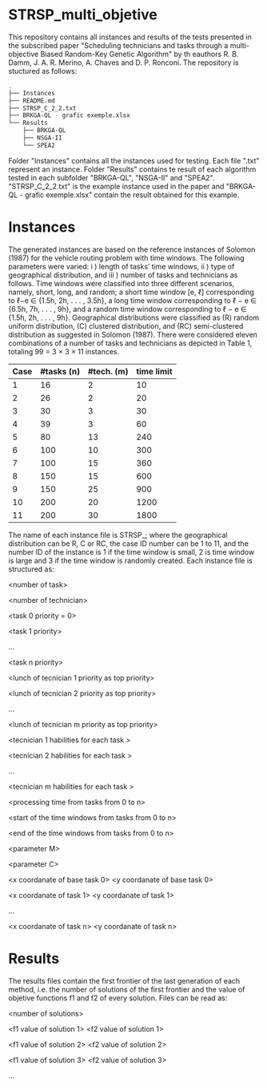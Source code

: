 # STRSP_multi_objetive

This repository contains all instances and results of the tests presented in the subscribed paper "Scheduling technicians and tasks through a multi-objective Biased Random-Key Genetic Algorithm" by th eauthors R. B. Damm,  J. A. R. Merino, A. Chaves and D. P. Ronconi. The repository is stuctured as follows:
```bash
.    
├── Instances    		
├── README.md	
├── STRSP_C_2_2.txt
├── BRKGA-QL - grafic exemple.xlsx	
└── Results    	
    ├── BRKGA-QL    		
    ├── NSGA-II	    	
    └── SPEA2	  
 ```

Folder "Instances" contains all the instances used for testing. Each file ".txt" represent an instance.  Folder "Results" contains te result of each algorithm tested in each subfolder "BRKGA-QL", "NSGA-II" and "SPEA2". "STRSP_C_2_2.txt" is the example instance used in the paper and "BRKGA-QL - grafic exemple.xlsx"	 contain the result obtained for this example.



# Instances 

The generated instances are based on the reference instances of Solomon (1987) for the vehicle routing problem with time windows. The following parameters were varied: i ) length of tasks’ time windows, ii ) type of geographical distribution, and iii ) number of tasks and technicians as follows. Time windows were classified into three different scenarios, namely, short, long, and random; a short time window [e, ℓ] corresponding to ℓ−e ∈ {1.5h, 2h, . . . , 3.5h}, a long time window corresponding to ℓ − e ∈ {6.5h, 7h, . . . , 9h}, and a random time window corresponding to ℓ − e ∈ \{1.5h, 2h, . . . , 9h\}. Geographical distributions were classified as (R) random uniform distribution, (C) clustered distribution, and (RC) semi-clustered distribution as suggested in Solomon (1987). There were considered eleven combinations of a number of tasks and technicians as depicted in Table 1, totaling 99 = 3 × 3 × 11 instances. 


  
  
Case | #tasks (n) | #tech. (m) | time limit  
--- | --- | ---| ---
 1  | 16  |  2 |   10  
 2  | 26  |  2 |   20  
 3  | 30  |  3 |   30  
 4  | 39  |  3 |   60 
 5  | 80  | 13 |  240  
 6  | 100 | 10 |  300  
 7  | 100 | 15 |  360  
 8  | 150 | 15 |  600  
 9  | 150 | 25 |  900  
 10 | 200 | 20 | 1200  
 11 | 200 | 30 | 1800  
 

 
 The name of each instance file is STRSP_<type of geographical distribution>_<case ID number>_<number Id of instance>; where the geographical distribution can be R, C or RC, the case ID number can be 1 to 11, and the number ID of the instance is 1 if the time window is small, 2 is time window is large and 3 if the time window is randomly created. Each instance file is structured as:
 
 \<number of task\> 
 
 \<number of technician\>
 
 \<task 0 priority = 0\>
 
 \<task 1 priority\>
 
 ...
 
 \<task n priority\>
 
 \<lunch of tecnician 1 priority as top priority\>
 
 \<lunch of tecnician 2 priority as top priority\>
 
 ...
 
 \<lunch of tecnician m priority as top priority\>
 
 
 
 \<tecnician 1 habilities for each task \>
 
 \<tecnician 2 habilities for each task \>
 
 ...
 
 \<tecnician m habilities for each task \>
 
 
 
 \<processing time from tasks from 0 to n\>
 
 \<start of the time windows from tasks from 0 to n\>
 
 \<end of the time windows from tasks from 0 to n\>
 
 
 
 \<parameter M\>
 
 \<parameter C\>
 
 

 \<x coordanate of base task 0\> \<y coordanate of base task 0\>
 
 \<x coordanate of task 1\> \<y coordanate of task 1\>
 
 ...
 
 \<x coordanate of task n\> \<y coordanate of task n\>


# Results 
 
The results files contain the first frontier of the last generation of each method, i.e. the number of solutions of the first frontier and the value of objetive functions f1 and f2 of every solution. Files can be read as: 
 
 \<number of solutions\>
 
 \<f1 value of solution 1\> \<f2 value of solution 1\>
 
 \<f1 value of solution 2\> \<f2 value of solution 2\>
 
 \<f1 value of solution 3\> \<f2 value of solution 3\>
 
 ...
 



